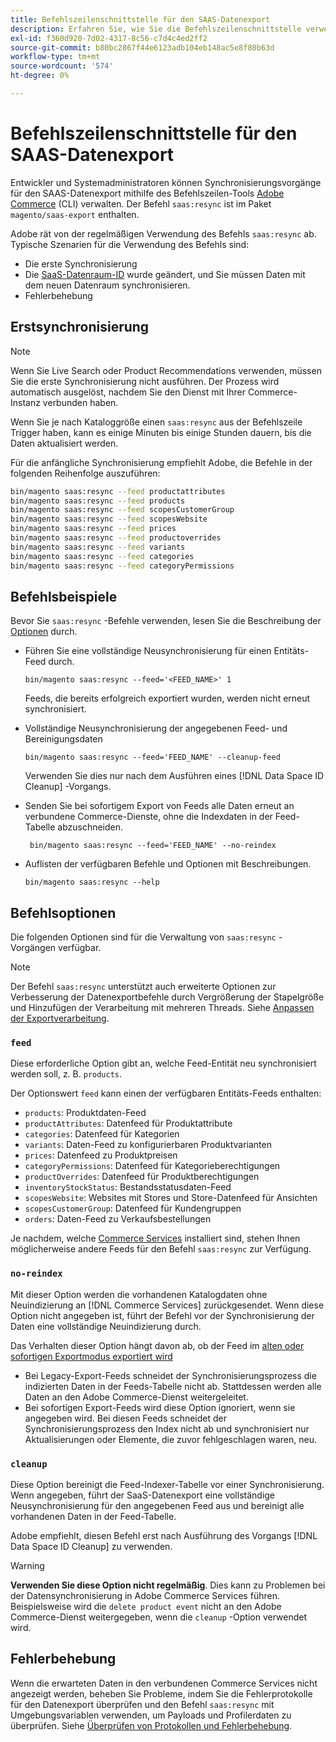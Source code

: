```yaml
---
title: Befehlszeilenschnittstelle für den SAAS-Datenexport
description: Erfahren Sie, wie Sie die Befehlszeilenschnittstelle verwenden, um Feeds und Prozesse für die [!DNL data export extension] für Adobe Commerce SaaS-Dienste zu verwalten.
exl-id: f360d920-7d02-4317-8c56-c7d4c4ed2ff2
source-git-commit: b80bc2867f44e6123adb104eb148ac5e8f80b63d
workflow-type: tm+mt
source-wordcount: '574'
ht-degree: 0%

---
```


# Befehlszeilenschnittstelle für den SAAS-Datenexport

Entwickler und Systemadministratoren können Synchronisierungsvorgänge für den SAAS-Datenexport mithilfe des Befehlszeilen-Tools [Adobe Commerce](https://experienceleague.adobe.com/en/docs/commerce-operations/configuration-guide/cli/config-cli) (CLI) verwalten. Der Befehl `saas:resync` ist im Paket `magento/saas-export` enthalten.

Adobe rät von der regelmäßigen Verwendung des Befehls `saas:resync` ab. Typische Szenarien für die Verwendung des Befehls sind:

- Die erste Synchronisierung
- Die [SaaS-Datenraum-ID](https://experienceleague.adobe.com/en/docs/commerce-admin/config/services/saas) wurde geändert, und Sie müssen Daten mit dem neuen Datenraum synchronisieren.
- Fehlerbehebung

## Erstsynchronisierung

>[!NOTE]
>Wenn Sie Live Search oder Product Recommendations verwenden, müssen Sie die erste Synchronisierung nicht ausführen. Der Prozess wird automatisch ausgelöst, nachdem Sie den Dienst mit Ihrer Commerce-Instanz verbunden haben.

Wenn Sie je nach Kataloggröße einen `saas:resync` aus der Befehlszeile Trigger haben, kann es einige Minuten bis einige Stunden dauern, bis die Daten aktualisiert werden.

Für die anfängliche Synchronisierung empfiehlt Adobe, die Befehle in der folgenden Reihenfolge auszuführen:

```bash
bin/magento saas:resync --feed productattributes
bin/magento saas:resync --feed products
bin/magento saas:resync --feed scopesCustomerGroup
bin/magento saas:resync --feed scopesWebsite
bin/magento saas:resync --feed prices
bin/magento saas:resync --feed productoverrides
bin/magento saas:resync --feed variants
bin/magento saas:resync --feed categories
bin/magento saas:resync --feed categoryPermissions
```

## Befehlsbeispiele

Bevor Sie `saas:resync` -Befehle verwenden, lesen Sie die Beschreibung der [Optionen](#command-options) durch.

- Führen Sie eine vollständige Neusynchronisierung für einen Entitäts-Feed durch.

  ```
  bin/magento saas:resync --feed='<FEED_NAME>' 1
  ```

  Feeds, die bereits erfolgreich exportiert wurden, werden nicht erneut synchronisiert.

- Vollständige Neusynchronisierung der angegebenen Feed- und Bereinigungsdaten

  ```
  bin/magento saas:resync --feed='FEED_NAME' --cleanup-feed
  ```

  Verwenden Sie dies nur nach dem Ausführen eines [!DNL Data Space ID Cleanup] -Vorgangs.

- Senden Sie bei sofortigem Export von Feeds alle Daten erneut an verbundene Commerce-Dienste, ohne die Indexdaten in der Feed-Tabelle abzuschneiden.

  ```
   bin/magento saas:resync --feed='FEED_NAME' --no-reindex
  ```

- Auflisten der verfügbaren Befehle und Optionen mit Beschreibungen.

  ```
  bin/magento saas:resync --help
  ```

## Befehlsoptionen

Die folgenden Optionen sind für die Verwaltung von `saas:resync` -Vorgängen verfügbar.

>[!NOTE]
>
>Der Befehl `saas:resync` unterstützt auch erweiterte Optionen zur Verbesserung der Datenexportbefehle durch Vergrößerung der Stapelgröße und Hinzufügen der Verarbeitung mit mehreren Threads. Siehe [Anpassen der Exportverarbeitung](customize-export-processing.md).

### `feed`

Diese erforderliche Option gibt an, welche Feed-Entität neu synchronisiert werden soll, z. B. `products`.

Der Optionswert `feed` kann einen der verfügbaren Entitäts-Feeds enthalten:

- `products`: Produktdaten-Feed
- `productAttributes`: Datenfeed für Produktattribute
- `categories`: Datenfeed für Kategorien
- `variants`: Daten-Feed zu konfigurierbaren Produktvarianten
- `prices`: Datenfeed zu Produktpreisen
- `categoryPermissions`: Datenfeed für Kategorieberechtigungen
- `productOverrides`: Datenfeed für Produktberechtigungen
- `inventoryStockStatus`: Bestandsstatusdaten-Feed
- `scopesWebsite`: Websites mit Stores und Store-Datenfeed für Ansichten
- `scopesCustomerGroup`: Datenfeed für Kundengruppen
- `orders`: Daten-Feed zu Verkaufsbestellungen

Je nachdem, welche [Commerce Services](../landing/saas.md) installiert sind, stehen Ihnen möglicherweise andere Feeds für den Befehl `saas:resync` zur Verfügung.

### `no-reindex`

Mit dieser Option werden die vorhandenen Katalogdaten ohne Neuindizierung an [!DNL Commerce Services] zurückgesendet. Wenn diese Option nicht angegeben ist, führt der Befehl vor der Synchronisierung der Daten eine vollständige Neuindizierung durch.

Das Verhalten dieser Option hängt davon ab, ob der Feed im [alten oder sofortigen Exportmodus exportiert wird ](data-synchronization.md#synchronization-modes)

- Bei Legacy-Export-Feeds schneidet der Synchronisierungsprozess die indizierten Daten in der Feeds-Tabelle nicht ab. Stattdessen werden alle Daten an den Adobe Commerce-Dienst weitergeleitet.
- Bei sofortigen Export-Feeds wird diese Option ignoriert, wenn sie angegeben wird. Bei diesen Feeds schneidet der Synchronisierungsprozess den Index nicht ab und synchronisiert nur Aktualisierungen oder Elemente, die zuvor fehlgeschlagen waren, neu.

### `cleanup`

Diese Option bereinigt die Feed-Indexer-Tabelle vor einer Synchronisierung. Wenn angegeben, führt der SaaS-Datenexport eine vollständige Neusynchronisierung für den angegebenen Feed aus und bereinigt alle vorhandenen Daten in der Feed-Tabelle.

Adobe empfiehlt, diesen Befehl erst nach Ausführung des Vorgangs [!DNL Data Space ID Cleanup] zu verwenden.

>[!WARNING]
>
>**Verwenden Sie diese Option nicht regelmäßig**. Dies kann zu Problemen bei der Datensynchronisierung in Adobe Commerce Services führen. Beispielsweise wird die `delete product event` nicht an den Adobe Commerce-Dienst weitergegeben, wenn die `cleanup` -Option verwendet wird.

## Fehlerbehebung

Wenn die erwarteten Daten in den verbundenen Commerce Services nicht angezeigt werden, beheben Sie Probleme, indem Sie die Fehlerprotokolle für den Datenexport überprüfen und den Befehl `saas:resync` mit Umgebungsvariablen verwenden, um Payloads und Profilerdaten zu überprüfen. Siehe [Überprüfen von Protokollen und Fehlerbehebung](troubleshooting-logging.md).

